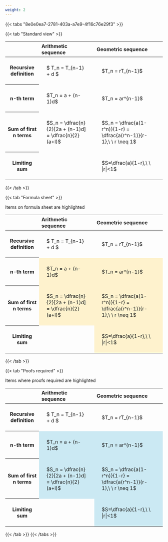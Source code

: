 ```yaml
---
weight: 2
---
```


{{< tabs "8e0e0ea7-2781-403a-a7e9-4f16c76e29f3" >}}

{{< tab "Standard view" >}}

<style type="text/css">
#T_e4619 th.col_heading {
  text-align: left;
  font-size: 1em;
}
#T_e4619 td {
  text-align: left;
  font-size: 1em;
  padding: 1.5em;
}
</style>
<table id="T_e4619">
  <thead>
    <tr>
      <th class="blank level0" >&nbsp;</th>
      <th id="T_e4619_level0_col0" class="col_heading level0 col0" >Arithmetic sequence</th>
      <th id="T_e4619_level0_col1" class="col_heading level0 col1" >Geometric sequence</th>
    </tr>
  </thead>
  <tbody>
    <tr>
      <th id="T_e4619_level0_row0" class="row_heading level0 row0" >Recursive definition</th>
      <td id="T_e4619_row0_col0" class="data row0 col0" >$ T_n = T_{n-1} + d $</td>
      <td id="T_e4619_row0_col1" class="data row0 col1" >$T_n = rT_{n-1}$</td>
    </tr>
    <tr>
      <th id="T_e4619_level0_row1" class="row_heading level0 row1" >n-th term</th>
      <td id="T_e4619_row1_col0" class="data row1 col0" >$T_n = a + (n-1)d$</td>
      <td id="T_e4619_row1_col1" class="data row1 col1" >$T_n = ar^{n-1}$</td>
    </tr>
    <tr>
      <th id="T_e4619_level0_row2" class="row_heading level0 row2" >Sum of first n terms</th>
      <td id="T_e4619_row2_col0" class="data row2 col0" >$S_n = \dfrac{n}{2}[2a + (n-1)d] = \dfrac{n}{2}(a+l)$</td>
      <td id="T_e4619_row2_col1" class="data row2 col1" >$S_n = \dfrac{a(1-r^n)}{1-r} = \dfrac{a(r^n-1)}{r-1},\ \  r \neq 1$</td>
    </tr>
    <tr>
      <th id="T_e4619_level0_row3" class="row_heading level0 row3" >Limiting sum</th>
      <td id="T_e4619_row3_col0" class="data row3 col0" ></td>
      <td id="T_e4619_row3_col1" class="data row3 col1" >$S=\dfrac{a}{1-r},\ \ |r|<1$</td>
    </tr>
  </tbody>
</table>
{{< /tab >}}

{{< tab "Formula sheet" >}}

Items on formula sheet are highlighted 
<br>
<style type="text/css">
#T_4a5c2 th.col_heading {
  text-align: left;
  font-size: 1em;
}
#T_4a5c2 td {
  text-align: left;
  font-size: 1em;
  padding: 1.5em;
}
#T_4a5c2_row0_col0, #T_4a5c2_row0_col1, #T_4a5c2_row3_col0 {
  background-color: rgba(0,0,0,0);
}
#T_4a5c2_row1_col0, #T_4a5c2_row1_col1, #T_4a5c2_row2_col0, #T_4a5c2_row2_col1, #T_4a5c2_row3_col1 {
  background-color: rgba(255,194,10, 0.2);
}
</style>
<table id="T_4a5c2">
  <thead>
    <tr>
      <th class="blank level0" >&nbsp;</th>
      <th id="T_4a5c2_level0_col0" class="col_heading level0 col0" >Arithmetic sequence</th>
      <th id="T_4a5c2_level0_col1" class="col_heading level0 col1" >Geometric sequence</th>
    </tr>
  </thead>
  <tbody>
    <tr>
      <th id="T_4a5c2_level0_row0" class="row_heading level0 row0" >Recursive definition</th>
      <td id="T_4a5c2_row0_col0" class="data row0 col0" >$ T_n = T_{n-1} + d $</td>
      <td id="T_4a5c2_row0_col1" class="data row0 col1" >$T_n = rT_{n-1}$</td>
    </tr>
    <tr>
      <th id="T_4a5c2_level0_row1" class="row_heading level0 row1" >n-th term</th>
      <td id="T_4a5c2_row1_col0" class="data row1 col0" >$T_n = a + (n-1)d$</td>
      <td id="T_4a5c2_row1_col1" class="data row1 col1" >$T_n = ar^{n-1}$</td>
    </tr>
    <tr>
      <th id="T_4a5c2_level0_row2" class="row_heading level0 row2" >Sum of first n terms</th>
      <td id="T_4a5c2_row2_col0" class="data row2 col0" >$S_n = \dfrac{n}{2}[2a + (n-1)d] = \dfrac{n}{2}(a+l)$</td>
      <td id="T_4a5c2_row2_col1" class="data row2 col1" >$S_n = \dfrac{a(1-r^n)}{1-r} = \dfrac{a(r^n-1)}{r-1},\ \  r \neq 1$</td>
    </tr>
    <tr>
      <th id="T_4a5c2_level0_row3" class="row_heading level0 row3" >Limiting sum</th>
      <td id="T_4a5c2_row3_col0" class="data row3 col0" ></td>
      <td id="T_4a5c2_row3_col1" class="data row3 col1" >$S=\dfrac{a}{1-r},\ \ |r|<1$</td>
    </tr>
  </tbody>
</table>
{{< /tab >}}

{{< tab "Poofs required" >}}

Items where proofs required are highlighted 
<br>
<style type="text/css">
#T_daeb2 th.col_heading {
  text-align: left;
  font-size: 1em;
}
#T_daeb2 td {
  text-align: left;
  font-size: 1em;
  padding: 1.5em;
}
#T_daeb2_row0_col0, #T_daeb2_row0_col1, #T_daeb2_row3_col0 {
  background-color: rgba(0,0,0,0);
}
#T_daeb2_row1_col0, #T_daeb2_row1_col1, #T_daeb2_row2_col0, #T_daeb2_row2_col1, #T_daeb2_row3_col1 {
  background-color: rgba(0,150,200, 0.2);
}
</style>
<table id="T_daeb2">
  <thead>
    <tr>
      <th class="blank level0" >&nbsp;</th>
      <th id="T_daeb2_level0_col0" class="col_heading level0 col0" >Arithmetic sequence</th>
      <th id="T_daeb2_level0_col1" class="col_heading level0 col1" >Geometric sequence</th>
    </tr>
  </thead>
  <tbody>
    <tr>
      <th id="T_daeb2_level0_row0" class="row_heading level0 row0" >Recursive definition</th>
      <td id="T_daeb2_row0_col0" class="data row0 col0" >$ T_n = T_{n-1} + d $</td>
      <td id="T_daeb2_row0_col1" class="data row0 col1" >$T_n = rT_{n-1}$</td>
    </tr>
    <tr>
      <th id="T_daeb2_level0_row1" class="row_heading level0 row1" >n-th term</th>
      <td id="T_daeb2_row1_col0" class="data row1 col0" >$T_n = a + (n-1)d$</td>
      <td id="T_daeb2_row1_col1" class="data row1 col1" >$T_n = ar^{n-1}$</td>
    </tr>
    <tr>
      <th id="T_daeb2_level0_row2" class="row_heading level0 row2" >Sum of first n terms</th>
      <td id="T_daeb2_row2_col0" class="data row2 col0" >$S_n = \dfrac{n}{2}[2a + (n-1)d] = \dfrac{n}{2}(a+l)$</td>
      <td id="T_daeb2_row2_col1" class="data row2 col1" >$S_n = \dfrac{a(1-r^n)}{1-r} = \dfrac{a(r^n-1)}{r-1},\ \  r \neq 1$</td>
    </tr>
    <tr>
      <th id="T_daeb2_level0_row3" class="row_heading level0 row3" >Limiting sum</th>
      <td id="T_daeb2_row3_col0" class="data row3 col0" ></td>
      <td id="T_daeb2_row3_col1" class="data row3 col1" >$S=\dfrac{a}{1-r},\ \ |r|<1$</td>
    </tr>
  </tbody>
</table>
{{< /tab >}}
{{< /tabs >}}